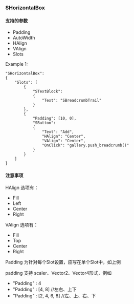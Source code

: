 ### SHorizontalBox
#### 支持的参数

* Padding
* AutoWidth
* HAlign
* VAlign
* Slots

Example 1:

    "SHorizontalBox": 
	{
        "Slots": [
            {
                "STextBlock":
                {
                    "Text": "SBreadcrumbTrail"
                }
            },
            {
                "Padding": [10, 0],
                "SButton":
                {
                    "Text": "Add",
                    "HAlign": "Center",
                    "VAlign": "Center",
                    "OnClick": "gallery.push_breadcrumb()"
                }
            }
        ]
    }
      
#### 注意事项

HAlign 选项有：
* Fill
* Left
* Center
* Right

VAlign 选项有：
* Fill
* Top
* Center
* Right


Padding 为针对每个Slot设置，应写在单个Slot中，如上例

padding 支持 scaler、Vector2、Vector4形式，例如
- "Padding" : 4			
- "Padding" : [4, 8]		//左右、上下
- "Padding" : [2, 4, 6, 8]  //左、上、右、下